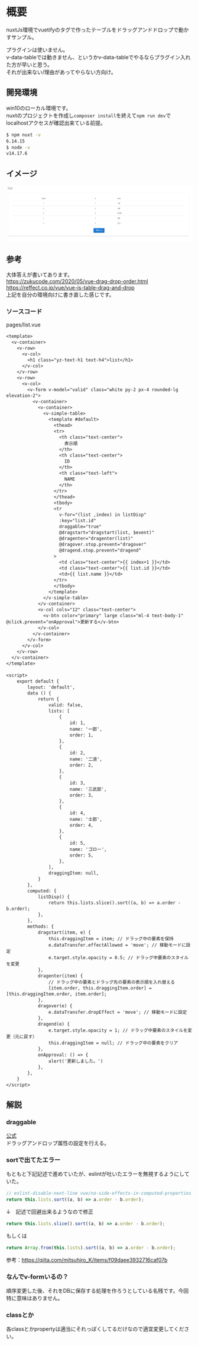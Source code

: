 # 概要
nuxtJs環境でvuetifyの<v-simple-table>タグで作ったテーブルをドラッグアンドドロップで動かすサンプル。  

プラグインは使いません。  
v-data-tableでは動きません、というかv-data-tableでやるならプラグイン入れた方が早いと思う。  
それが出来ない/理由があってやらない方向け。  

## 開発環境
win10のローカル環境です。  
nuxtのプロジェクトを作成し```composer install```を終えて```npm run dev```でlocalhostアクセスが確認出来ている前提。
```bash
$ npm nuxt -v
6.14.15
$ node -v
v14.17.6
```
## イメージ
![完成イメージ](img/3_pages_list_vue.png)


## 参考
大体答えが書いてあります。  
https://zukucode.com/2020/05/vue-drag-drop-order.html  
https://reffect.co.jp/vue/vue-js-table-drag-and-drop  
上記を自分の環境向けに書き直した感じです。

### ソースコード
pages/list.vue
```vue
<template>
  <v-container>
    <v-row>
      <v-col>
        <h1 class="yz-text-h1 text-h4">list</h1>
      </v-col>
    </v-row>
    <v-row>
      <v-col>
        <v-form v-model="valid" class="white py-2 px-4 rounded-lg elevation-2">
          <v-container>
            <v-container>
              <v-simple-table>
                <template #default>
                  <thead>
                  <tr>
                    <th class="text-center">
                      表示順
                    </th>
                    <th class="text-center">
                      ID
                    </th>
                    <th class="text-left">
                      NAME
                    </th>
                  </tr>
                  </thead>
                  <tbody>
                  <tr
                    v-for="(list ,index) in listDisp"
                    :key="list.id"
                    draggable="true"
                    @dragstart="dragstart(list, $event)"
                    @dragenter="dragenter(list)"
                    @dragover.stop.prevent="dragover"
                    @dragend.stop.prevent="dragend"
                  >
                    <td class="text-center">{{ index+1 }}</td>
                    <td class="text-center">{{ list.id }}</td>
                    <td>{{ list.name }}</td>
                  </tr>
                  </tbody>
                </template>
              </v-simple-table>
            </v-container>
            <v-col cols="12" class="text-center">
              <v-btn color="primary" large class="ml-4 text-body-1" @click.prevent="onApproval">更新する</v-btn>
            </v-col>
          </v-container>
        </v-form>
      </v-col>
    </v-row>
  </v-container>
</template>

<script>
    export default {
        layout: 'default',
        data () {
            return {
                valid: false,
                lists: [
                    {
                        id: 1,
                        name: '一郎',
                        order: 1,
                    },
                    {
                        id: 2,
                        name: '二浪',
                        order: 2,
                    },
                    {
                        id: 3,
                        name: '三武郎',
                        order: 3,
                    },
                    {
                        id: 4,
                        name: '士郎',
                        order: 4,
                    },
                    {
                        id: 5,
                        name: 'ゴロー',
                        order: 5,
                    },
                ],
                draggingItem: null,
            }
        },
        computed: {
            listDisp() {
                return this.lists.slice().sort((a, b) => a.order - b.order);
            },
        },
        methods: {
            dragstart(item, e) {
                this.draggingItem = item; // ドラッグ中の要素を保持
                e.dataTransfer.effectAllowed = 'move'; // 移動モードに設定
                e.target.style.opacity = 0.5; // ドラッグ中要素のスタイルを変更
            },
            dragenter(item) {
                // ドラッグ中の要素とドラッグ先の要素の表示順を入れ替える
                [item.order, this.draggingItem.order] = [this.draggingItem.order, item.order];
            },
            dragover(e) {
                e.dataTransfer.dropEffect = 'move'; // 移動モードに設定
            },
            dragend(e) {
                e.target.style.opacity = 1; // ドラッグ中要素のスタイルを変更（元に戻す）
                this.draggingItem = null; // ドラッグ中の要素をクリア
            },
            onApproval: () => {
                alert('更新しました。')
            },
        },
    }
</script>
```

## 解説
### draggable
[公式](https://developer.mozilla.org/ja/docs/Web/HTML/Global_attributes/draggable)  
ドラッグアンドロップ属性の設定を行える。

### sortで出てたエラー
もともと下記記述で進めていたが、eslintが吐いたエラーを無視するようにしていた。
```javascript
// eslint-disable-next-line vue/no-side-effects-in-computed-properties
return this.lists.sort((a, b) => a.order - b.order);
```
↓　記述で回避出来るようなので修正
```javascript
return this.lists.slice().sort((a, b) => a.order - b.order);
```
もしくは
```javascript
return Array.from(this.lists).sort((a, b) => a.order - b.order);
```
参考：https://qiita.com/mitsuhiro_K/items/f09daee3932716caf07b

### なんでv-formいるの？
順序変更した後、それをDBに保存する処理を作ろうとしている名残です。今回特に意味はありません。

### classとか
各classとかpropertyは適当にそれっぽくしてるだけなので適宜変更してください。

